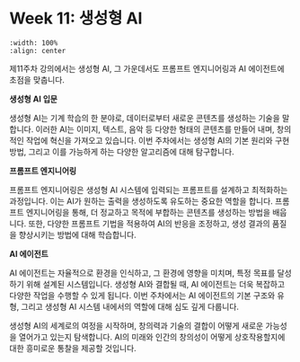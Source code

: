 # Week 11: 생성형 AI

```{image} figs/cover.jpeg
:width: 100%
:align: center
```

제11주차 강의에서는 생성형 AI, 그 가운데서도 프롬프트 엔지니어링과 AI 에이전트에 초점을 맞춥니다.

**생성형 AI 입문**

생성형 AI는 기계 학습의 한 분야로, 데이터로부터 새로운 콘텐츠를 생성하는 기술을 말합니다. 이러한 AI는 이미지, 텍스트, 음악 등 다양한 형태의 콘텐츠를 만들어 내며, 창의적인 작업에 혁신을 가져오고 있습니다. 이번 주차에서는 생성형 AI의 기본 원리와 구현 방법, 그리고 이를 가능하게 하는 다양한 알고리즘에 대해 탐구합니다.

**프롬프트 엔지니어링**

프롬프트 엔지니어링은 생성형 AI 시스템에 입력되는 프롬프트를 설계하고 최적화하는 과정입니다. 이는 AI가 원하는 출력을 생성하도록 유도하는 중요한 역할을 합니다. 프롬프트 엔지니어링을 통해, 더 정교하고 목적에 부합하는 콘텐츠를 생성하는 방법을 배웁니다. 또한, 다양한 프롬프트 기법을 적용하여 AI의 반응을 조정하고, 생성 결과의 품질을 향상시키는 방법에 대해 학습합니다.

**AI 에이전트**

AI 에이전트는 자율적으로 환경을 인식하고, 그 환경에 영향을 미치며, 특정 목표를 달성하기 위해 설계된 시스템입니다. 생성형 AI와 결합될 때, AI 에이전트는 더욱 복잡하고 다양한 작업을 수행할 수 있게 됩니다. 이번 주차에서는 AI 에이전트의 기본 구조와 유형, 그리고 생성형 AI 시스템 내에서의 역할에 대해 심도 깊게 다룹니다.

생성형 AI의 세계로의 여정을 시작하며, 창의력과 기술의 결합이 어떻게 새로운 가능성을 열어가고 있는지 탐색합니다. AI의 미래와 인간의 창의성이 어떻게 상호작용할지에 대한 흥미로운 통찰을 제공할 것입니다.

```{tableofcontents}

```
